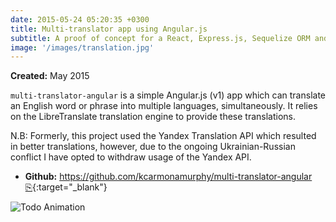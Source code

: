 ```yaml
---
date: 2015-05-24 05:20:35 +0300
title: Multi-translator app using Angular.js
subtitle: A proof of concept for a React, Express.js, Sequelize ORM and styled-components stack
image: '/images/translation.jpg'
---
```


**Created:** May 2015

`multi-translator-angular` is a simple Angular.js (v1) app which can translate an English word or phrase into multiple languages, simultaneously. It relies on the LibreTranslate translation engine to provide these translations.

N.B: Formerly, this project used the Yandex Translation API which resulted in better translations, however, due to the ongoing Ukrainian-Russian conflict I have opted to withdraw usage of the Yandex API.

- **Github:** [https://github.com/kcarmonamurphy/multi-translator-angular ⎘](https://github.com/kcarmonamurphy/multi-translator-angular){:target="_blank"}

![Todo Animation](/images/multi-translator.gif)